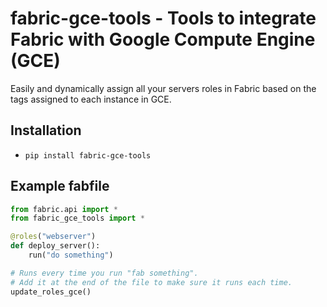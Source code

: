# fabric-gce-tools - Tools to integrate Fabric with Google Compute Engine (GCE)

Easily and dynamically assign all your servers roles in Fabric based on the tags assigned to each instance in GCE.

## Installation
* `pip install fabric-gce-tools`

## Example fabfile
```python
from fabric.api import *
from fabric_gce_tools import *

@roles("webserver")
def deploy_server():
    run("do something")

# Runs every time you run "fab something".
# Add it at the end of the file to make sure it runs each time.
update_roles_gce()
```
